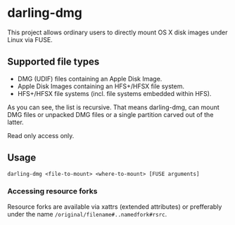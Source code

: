 # darling-dmg

This project allows ordinary users to directly mount OS X disk images under Linux via FUSE.

## Supported file types

* DMG (UDIF) files containing an Apple Disk Image.
* Apple Disk Images containing an HFS+/HFSX file system.
* HFS+/HFSX file systems (incl. file systems embedded within HFS).

As you can see, the list is recursive. That means darling-dmg, can mount DMG files or unpacked DMG files or a single partition carved out of the latter.

Read only access only.

## Usage

    darling-dmg <file-to-mount> <where-to-mount> [FUSE arguments]

### Accessing resource forks

Resource forks are available via xattrs (extended attributes) or prefferably under the name ````/original/filename#..namedfork#rsrc````.

